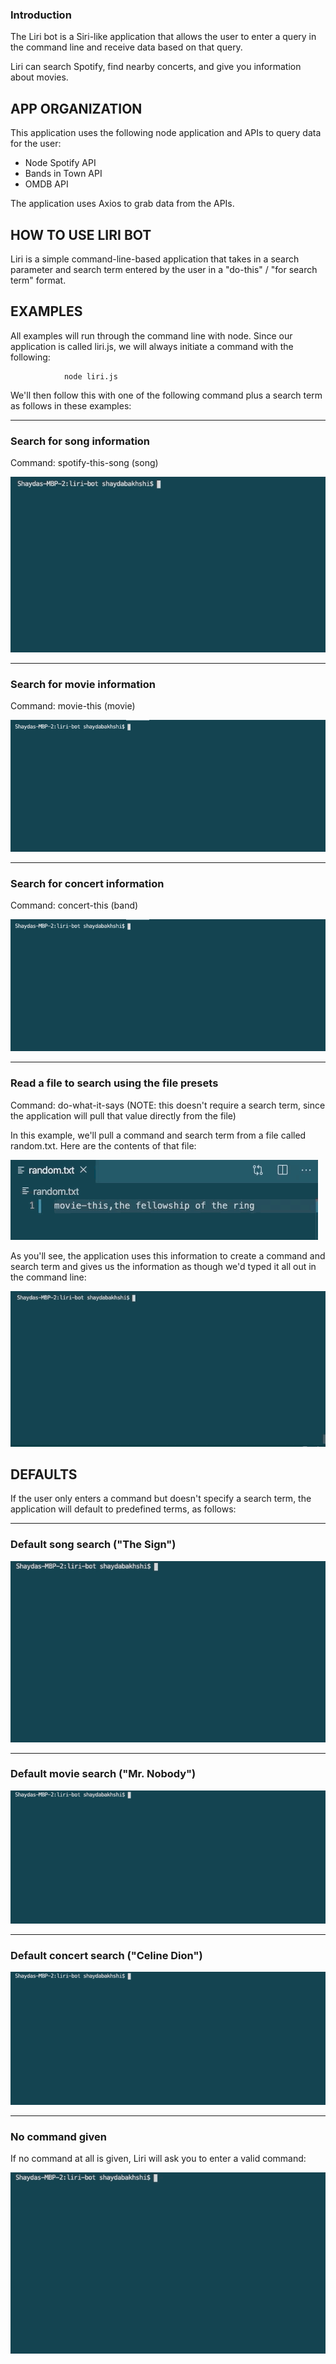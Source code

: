 ### Introduction

The Liri bot is a Siri-like application that allows the user to enter a query in the command line and receive data based on that query.

Liri can search Spotify, find nearby concerts, and give you information about movies.

## APP ORGANIZATION

This application uses the following node application and APIs to query data for the user:

* Node Spotify API
* Bands in Town API
* OMDB API

The application uses Axios to grab data from the APIs.

## HOW TO USE LIRI BOT

Liri is a simple command-line-based application that takes in a search parameter and search term entered by the user in a "do-this" / "for search term" format.

## EXAMPLES

All examples will run through the command line with node. Since our application is called liri.js, we will always initiate a command with the following:

                node liri.js

We'll then follow this with one of the following command plus a search term as follows in these examples:

***

### Search for song information
Command: spotify-this-song (song)

![spotify-example](gifs/spotify-example.gif)


***

### Search for movie information
Command: movie-this (movie)

![movie-example](gifs/movie-example.gif)


***

### Search for concert information
Command: concert-this (band)

![concert-example](gifs/concert-example.gif)


***

### Read a file to search using the file presets
Command: do-what-it-says (NOTE: this doesn't require a search term, since the application will pull that value directly from the file)

In this example, we'll pull a command and search term from a file called random.txt. Here are the contents of that file:

![randomtxt-example](gifs/randomtxt-example.gif)

As you'll see, the application uses this information to create a command and search term and gives us the information as though we'd typed it all out in the command line:

![fs-example](gifs/fs-example.gif)

## DEFAULTS

If the user only enters a command but doesn't specify a search term, the application will default to predefined terms, as follows:

***

### Default song search ("The Sign")

![default-song](gifs/default-song.gif)

***

### Default movie search ("Mr. Nobody")

![default-movie](gifs/default-movie.gif)

***

### Default concert search ("Celine Dion")

![default-concert](gifs/default-concert.gif)

***

### No command given
If no command at all is given, Liri will ask you to enter a valid command:

![default-nothing](gifs/default-nothing.gif)

